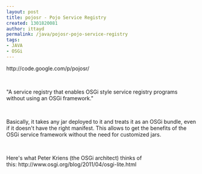 ```yaml
---
layout: post
title: pojosr - Pojo Service Registry
created: 1301820081
author: ittayd
permalink: /java/pojosr-pojo-service-registry
tags:
- JAVA
- OSGi
---
```

<p>http://code.google.com/p/pojosr/</p>
<p>&nbsp;</p>
<p>&quot;A service registry that enables OSGi style service registry programs without using an OSGi framework.&quot;&nbsp;</p>
<p>&nbsp;</p>
<p>Basically, it takes any jar deployed to it and treats it as an OSGi bundle, even if it doesn't have the right manifest. This allows to get the benefits of the OSGi service framework without the need for customized jars. </p>
<p>&nbsp;</p>
<p>Here's what Peter Kriens (the OSGi architect)&nbsp;thinks of this:&nbsp;http://www.osgi.org/blog/2011/04/osgi-lite.html</p>
